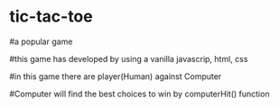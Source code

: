 # tic-tac-toe

#a popular game

#this game has developed by using a vanilla javascrip, html, css

#in this game there are player(Human) against Computer

#Computer will find the best choices to win by computerHit() function
